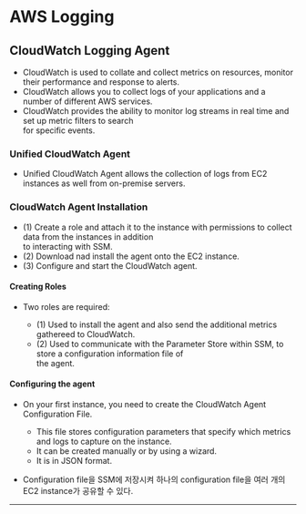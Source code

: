# AWS Logging

## CloudWatch Logging Agent

- CloudWatch is used to collate and collect metrics on resources, monitor their performance and response to alerts.
- CloudWatch allows you to collect logs of your applications and a number of different AWS services.
- CloudWatch provides the ability to monitor log streams in real time and set up metric filters to search  
  for specific events.

### Unified CloudWatch Agent

- Unified CloudWatch Agent allows the collection of logs from EC2 instances as well from on-premise servers.

### CloudWatch Agent Installation

- (1) Create a role and attach it to the instance with permissions to collect data from the instances in addition  
  to interacting with SSM.
- (2) Download nad install the agent onto the EC2 instance.
- (3) Configure and start the CloudWatch agent.

#### Creating Roles

- Two roles are required:

  - (1) Used to install the agent and also send the additional metrics gathereed to CloudWatch.
  - (2) Used to communicate with the Parameter Store within SSM, to store a configuration information file of  
    the agent.

#### Configuring the agent

- On your first instance, you need to create the CloudWatch Agent Configuration File.

  - This file stores configuration parameters that specify which metrics and logs to capture on the instance.
  - It can be created manually or by using a wizard.
  - It is in JSON format.

- Configuration file을 SSM에 저장시켜 하나의 configuration file을 여러 개의 EC2 instance가 공유할 수 있다.

---
